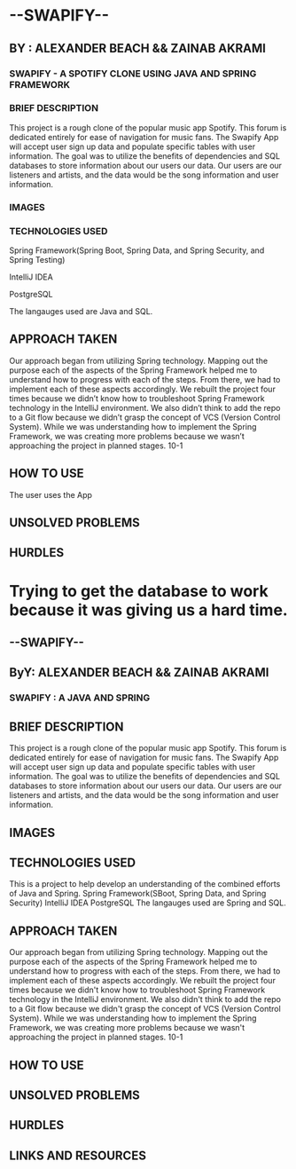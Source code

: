 
# --SWAPIFY--
## BY : ALEXANDER BEACH  &&  ZAINAB AKRAMI
### SWAPIFY - A SPOTIFY CLONE USING JAVA AND SPRING FRAMEWORK
### BRIEF DESCRIPTION
This project is a rough clone of the popular music app Spotify. This forum is dedicated entirely for ease of navigation for music fans. The Swapify App will accept user sign up data and populate specific tables with user information. The goal was to utilize the benefits of dependencies and SQL databases to store information about our users our data. Our users are our listeners and artists, and the data would be the song information and user information.
### IMAGES
### TECHNOLOGIES USED

Spring Framework(Spring Boot, Spring Data, and Spring Security, and Spring Testing)

IntelliJ IDEA

PostgreSQL

The langauges used are Java and SQL.

## APPROACH TAKEN
Our approach began from utilizing Spring technology. Mapping out the purpose each of the aspects of the Spring Framework helped me to understand how to progress with each of the steps. From there, we had to implement each of these aspects accordingly. We rebuilt the project four times because we didn’t know how to troubleshoot Spring Framework technology in the IntelliJ environment. We also didn’t think to add the repo to a Git flow because we didn’t grasp the concept of VCS (Version Control System). While we was understanding how to implement the Spring Framework, we was creating more problems because we wasn’t approaching the project in planned stages.
10-1
## HOW TO USE
The user uses the App
## UNSOLVED PROBLEMS
## HURDLES
Trying to get the database to work because it was giving us a hard time.
=======
## --SWAPIFY--
## ByY: ALEXANDER BEACH && ZAINAB AKRAMI
### SWAPIFY : A JAVA AND SPRING 

## BRIEF DESCRIPTION
This project is a rough clone of the popular music app Spotify. This forum is dedicated entirely for ease of navigation for music fans. The Swapify App will accept user sign up data and populate specific tables with user information. The goal was to utilize the benefits of dependencies and SQL databases to store information about our users our data. Our users are our listeners and artists, and the data would be the song information and user information.

## IMAGES

## TECHNOLOGIES USED
This is a project to help develop an understanding of the combined efforts of Java and Spring.
Spring Framework(SBoot, Spring Data, and Spring Security)
IntelliJ IDEA
PostgreSQL
The langauges used are Spring and SQL.

## APPROACH TAKEN
Our approach began from utilizing Spring technology. Mapping out the purpose each of the aspects of the Spring Framework helped me to understand how to progress with each of the steps. From there, we had to implement each of these aspects accordingly. We rebuilt the project four times because we didn't know how to troubleshoot Spring Framework technology in the IntelliJ environment. We also didn't think to add the repo to a Git flow because we didn't grasp the concept of VCS (Version Control System). While we was understanding how to implement the Spring Framework, we was creating more problems because we wasn't approaching the project in planned stages. 10-1

## HOW TO USE
## UNSOLVED PROBLEMS
## HURDLES

## LINKS AND RESOURCES
